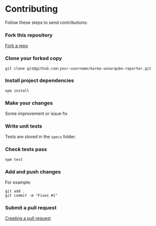 # Contributing

Follow these steps to send contributions:

### Fork this repository

[Fork a repo][1]

### Clone your forked copy

```
git clone git@github.com:your-username/karma-sonarqube-reporter.git
```

### Install project dependencies

```
npm install
```

### Make your changes

Some improvement or issue fix

### Write unit tests

Tests are stored in the `specs` folder.

### Check tests pass

```
npm test
```

### Add and push changes

For example:

```
git add .  
git commit -m "Fixes #1"
```

### Submit a pull request

[Creating a pull request][2]

[1]:https://help.github.com/en/articles/fork-a-repo
[2]:https://help.github.com/en/articles/creating-a-pull-request

